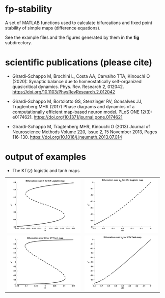 # fp-stability
A set of MATLAB functions used to calculate bifurcations and fixed point stability of simple maps (difference equations).

See the example files and the figures generated by them in the **fig** subdirectory.

# scientific publications (please cite)

* Girardi-Schappo M, Brochini L, Costa AA, Carvalho TTA, Kinouchi O (2020): Synaptic balance due to homeostatically self-organized quasicritical dynamics. Phys. Rev. Research 2, 012042. https://doi.org/10.1103/PhysRevResearch.2.012042

* Girardi-Schappo M, Bortolotto GS, Stenzinger RV, Gonsalves JJ, Tragtenberg MHR (2017) Phase diagrams and dynamics of a computationally efficient map-based neuron model. PLoS ONE 12(3): e0174621. https://doi.org/10.1371/journal.pone.0174621

* Girardi-Schappo M, Tragtenberg MHR, Kinouchi O (2013) Journal of Neuroscience Methods Volume 220, Issue 2, 15 November 2013, Pages 116-130. https://doi.org/10.1016/j.jneumeth.2013.07.014

# output of examples

* The KT(z) logistic and tanh maps

<table>
  <tr>
    <td><img alt="KTLog bifurcation over H" src="fig/ktlog_bif_H.png" width="250" /></td>
    <td><img alt="KTzLog bifurcation over xR" src="fig/ktzlog_bif_xR.png" width="250" /></td>
  </tr>
  <tr>
    <td><img alt="KTTanh bifurcation over H" src="fig/kttanh_bif_H.png" width="250" /></td>
    <td><img alt="KTzTanh bifurcation over xR" src="fig/bif_ktztanh.png" width="250" /></td>
  </tr>
</table>
